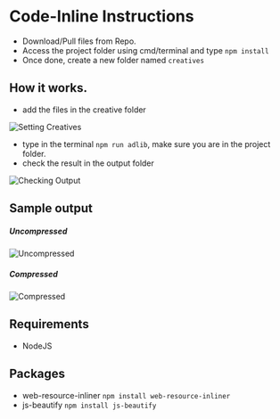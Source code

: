 # Code-Inline Instructions

* Download/Pull files from Repo.
* Access the project folder using cmd/terminal and type `npm install`
* Once done, create a new folder named `creatives`


## How it works.
* add the files in the creative folder

![Setting Creatives](https://storage.googleapis.com/adlib-storage/code-inline/Screen%20Shot%202020-11-20%20at%207.41.52%20AM.png)

* type in the terminal `npm run adlib`, make sure you are in the project folder.
* check the result in the output folder

![Checking Output](https://storage.googleapis.com/adlib-storage/code-inline/Screen%20Shot%202020-11-20%20at%207.48.24%20AM.png)

## Sample output

##### Uncompressed

![Uncompressed](https://storage.googleapis.com/adlib-storage/code-inline/uncompressed.png)

##### Compressed

![Compressed](https://storage.googleapis.com/adlib-storage/code-inline/compressed.png)


## Requirements

* NodeJS

## Packages
* web-resource-inliner `npm install web-resource-inliner`
* js-beautify `npm install js-beautify`
